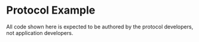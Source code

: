 # Protocol Example  
All code shown here is expected to be authored by the protocol developers, not application developers.  
